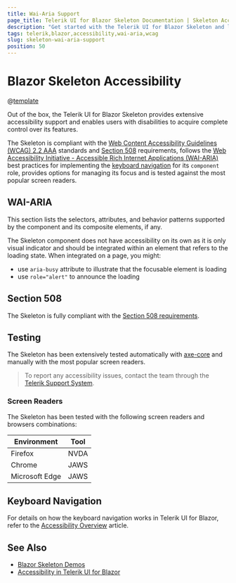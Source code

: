 ```yaml
---
title: Wai-Aria Support
page_title: Telerik UI for Blazor Skeleton Documentation | Skeleton Accessibility
description: "Get started with the Telerik UI for Blazor Skeleton and learn about its accessibility support for WAI-ARIA, Section 508, and WCAG 2.2."
tags: telerik,blazor,accessibility,wai-aria,wcag
slug: skeleton-wai-aria-support 
position: 50 
---
```


# Blazor Skeleton Accessibility

@[template](/_contentTemplates/common/parameters-table-styles.md#table-layout)



Out of the box, the Telerik UI for Blazor Skeleton provides extensive accessibility support and enables users with disabilities to acquire complete control over its features.


The Skeleton is compliant with the [Web Content Accessibility Guidelines (WCAG) 2.2 AAA](https://www.w3.org/TR/WCAG22/) standards and [Section 508](https://www.section508.gov/) requirements, follows the [Web Accessibility Initiative - Accessible Rich Internet Applications (WAI-ARIA)](https://www.w3.org/WAI/ARIA/apg/) best practices for implementing the [keyboard navigation](#keyboard-navigation) for its `component` role, provides options for managing its focus and is tested against the most popular screen readers.

## WAI-ARIA


This section lists the selectors, attributes, and behavior patterns supported by the component and its composite elements, if any.


The Skeleton component does not have accessibility on its own as it is only visual indicator and should be integrated within an element that refers to the loading state. When integrated on a page, you might:


 - use `aria-busy` attribute to illustrate that the focusable element is loading
 - use `role="alert"` to announce the loading

## Section 508


The Skeleton is fully compliant with the [Section 508 requirements](http://www.section508.gov/).

## Testing


The Skeleton has been extensively tested automatically with [axe-core](https://github.com/dequelabs/axe-core) and manually with the most popular screen readers.

> To report any accessibility issues, contact the team through the [Telerik Support System](https://www.telerik.com/account/support-center).

### Screen Readers


The Skeleton has been tested with the following screen readers and browsers combinations:

| Environment | Tool |
| ----------- | ---- |
| Firefox | NVDA |
| Chrome | JAWS |
| Microsoft Edge | JAWS |



## Keyboard Navigation

For details on how the keyboard navigation works in Telerik UI for Blazor, refer to the [Accessibility Overview](slug://accessibility-overview#keyboard-navigation) article.

## See Also

* [Blazor Skeleton Demos](https://demos.telerik.com/blazor-ui/skeleton/overview)
* [Accessibility in Telerik UI for Blazor](slug://accessibility-overview)